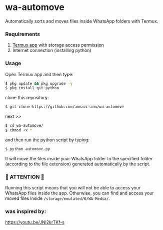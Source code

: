<h1>wa-automove</h1>
<p>Automatically sorts and moves files inside WhatsApp folders with Termux.</>

### Requirements
1. [Termux app](https://play.google.com/store/apps/details?id=com.termux) with storage access permission
2. Internet connection (installing python) 

### Usage
Open Termux app and then type:
```bash
$ pkg update && pkg upgrade -y
$ pkg install git python
```
clone this repository:
```bash
$ git clone https://github.com/annazc-ann/wa-automove
```
next >>
```bash
$ cd wa-automove/
$ chmod +x *
```
and then run the python script by typing:
```bash
$ python automove.py
```
<p>It will move the files inside your WhatsApp folder to the specified folder (according to the file extension) generated automatically by the script.</p>
<h3>🚨 ATTENTION 🚨</h3>
Running this script means that you will not be able to access 
your WhatsApp files inside the app. Otherwise, you can find and access your moved files inside 
<code>/storage/emulated/0/WA-Media/</code>.

### was inspired by:
https://youtu.be/JNl2krTKf-s


